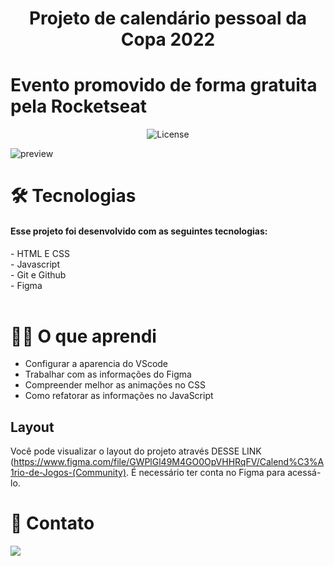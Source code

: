 <h1 align="center">Projeto de calendário pessoal da Copa 2022</h1>

# Evento promovido de forma gratuita pela Rocketseat

<p align="center">
  <img alt="License" src="https://img.shields.io/static/v1?label=license&message=MIT&color=49AA26&labelColor=000000">
</p>

![preview](.github/Preview.JPG) 

# 🛠️ Tecnologias
<h4>Esse projeto foi desenvolvido com as seguintes tecnologias:</h4>
- HTML E CSS<BR>
- Javascript<BR>
- Git e Github<BR>
- Figma<BR>
<BR>

# 👨‍🎓 O que aprendi

- Configurar a aparencia do VScode
- Trabalhar com as informações do Figma
- Compreender melhor as animações no CSS
- Como refatorar as informações no JavaScript

## Layout

Você pode visualizar o layout do projeto através  DESSE LINK (https://www.figma.com/file/GWPlGl49M4GO0OpVHHRqFV/Calend%C3%A1rio-de-Jogos-(Community). É necessário ter conta no Figma para acessá-lo.

# 📧 Contato
<a href="https://www.linkedin.com/in/cleo-morena-0328b9120/" target="_blank"><img src="https://img.shields.io/badge/-LinkedIn-%230077B5?style=for-the-badge&logo=linkedin&logoColor=white" target="_blank"></a> 
</div>
